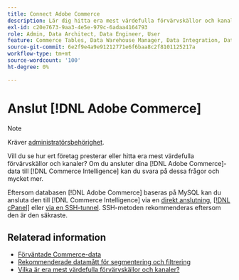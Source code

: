 ```yaml
---
title: Connect Adobe Commerce
description: Lär dig hitta era mest värdefulla förvärvskällor och kanaler.
exl-id: c20e7673-9aa3-4e5e-979c-6adaa4164793
role: Admin, Data Architect, Data Engineer, User
feature: Commerce Tables, Data Warehouse Manager, Data Integration, Data Import/Export
source-git-commit: 6e2f9e4a9e91212771e6f6baa8c2f8101125217a
workflow-type: tm+mt
source-wordcount: '100'
ht-degree: 0%

---
```


# Anslut [!DNL Adobe Commerce]

>[!NOTE]
>
>Kräver [administratörsbehörighet](../../../administrator/user-management/user-management.md).

Vill du se hur ert företag presterar eller hitta era mest värdefulla förvärvskällor och kanaler? Om du ansluter dina [!DNL Adobe Commerce]-data till [!DNL Commerce Intelligence] kan du svara på dessa frågor och mycket mer.

Eftersom databasen [!DNL Adobe Commerce] baseras på MySQL kan du ansluta den till [!DNL Commerce Intelligence] via en [direkt anslutning](../integrations/mysql-via-a-direct-connection.md), [[!DNL cPanel]](../integrations/mysql-via-cpanel.md) eller [ via en SSH-tunnel](../integrations/mysql-via-ssh-tunnel.md). SSH-metoden rekommenderas eftersom den är den säkraste.

## Relaterad information

* [Förväntade Commerce-data](../integrations/magento-data.md)
* [Rekommenderade datamått för segmentering och filtrering](../../../best-practices/segment-filter.md)
* [Vilka är era mest värdefulla förvärvskällor och kanaler?](../../analysis/most-value-source-channel.md)
